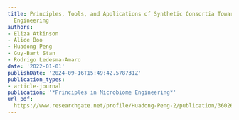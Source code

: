 ```yaml
---
title: Principles, Tools, and Applications of Synthetic Consortia Toward Microbiome
  Engineering
authors:
- Eliza Atkinson
- Alice Boo
- Huadong Peng
- Guy‐Bart Stan
- Rodrigo Ledesma‐Amaro
date: '2022-01-01'
publishDate: '2024-09-16T15:49:42.578731Z'
publication_types:
- article-journal
publication: '*Principles in Microbiome Engineering*'
url_pdf: 
  https://www.researchgate.net/profile/Huadong-Peng-2/publication/360265368_Principles_Tools_and_Applications_of_Synthetic_Consortia_Toward_Microbiome_Engineering/links/6272433d3a23744a7261b647/Principles-Tools-and-Applications-of-Synthetic-Consortia-Toward-Microbiome-Engineering.pdf
---
```

